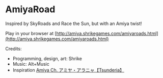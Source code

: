 # AmiyaRoad
Inspired by SkyRoads and Race the Sun, but with an Amiya twist!

Play in your browser at [http://amiya.shrikegames.com/amiyaroads.html](http://amiya.shrikegames.com/amiyaroads.html)

Credits:
* Programming, design, art: Shrike
* Music: Alt+Music
* Inspiration [Amiya Ch. アミヤ・アラニャ【Tsunderia】](https://www.youtube.com/c/AmiyaCh%E3%82%A2%E3%83%9F%E3%83%A4-%E3%82%A2%E3%83%A9%E3%83%8B%E3%83%A3-Tsunderia)
